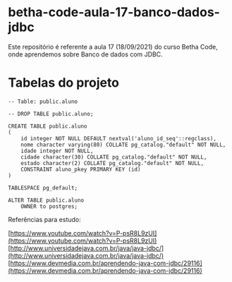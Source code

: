# betha-code-aula-17-banco-dados-jdbc
Este repositório é referente a aula 17 (18/09/2021) do curso Betha Code, onde aprendemos sobre Banco de dados com JDBC.

# Tabelas do projeto

    -- Table: public.aluno
    
    -- DROP TABLE public.aluno;
    
    CREATE TABLE public.aluno
    (
        id integer NOT NULL DEFAULT nextval('aluno_id_seq'::regclass),
        nome character varying(80) COLLATE pg_catalog."default" NOT NULL,
        idade integer NOT NULL,
        cidade character(30) COLLATE pg_catalog."default" NOT NULL,
        estado character(2) COLLATE pg_catalog."default" NOT NULL,
        CONSTRAINT aluno_pkey PRIMARY KEY (id)
    )
    
    TABLESPACE pg_default;
    
    ALTER TABLE public.aluno
        OWNER to postgres;

Referências para estudo:

[https://www.youtube.com/watch?v=P-psR8L9zUI](https://www.youtube.com/watch?v=P-psR8L9zUI)  [http://www.universidadejava.com.br/java/java-jdbc/](http://www.universidadejava.com.br/java/java-jdbc/)  [https://www.devmedia.com.br/aprendendo-java-com-jdbc/29116](https://www.devmedia.com.br/aprendendo-java-com-jdbc/29116)  

 
